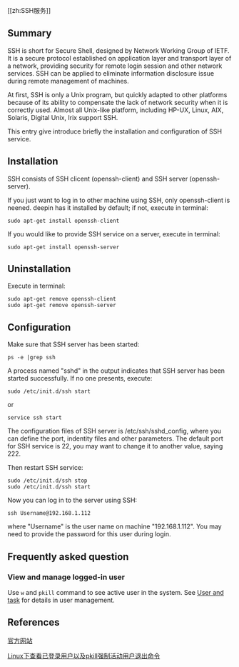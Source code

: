 [[zh:SSH服务]]


## Summary

SSH is short for Secure Shell, designed by Network Working Group of IETF. It is a secure protocol established on application layer and transport layer of a network, providing security for remote login session and other network services. SSH can be applied to eliminate information disclosure issue during remote management of machines.

At first, SSH is only a Unix program, but quickly adapted to other platforms because of its ability to compensate the lack of network security when it is correctly used. Almost all Unix-like platform, including HP-UX, Linux, AIX, Solaris, Digital Unix, Irix support SSH.

This entry give introduce briefly the installation and configuration of SSH service.

## Installation

SSH consists of SSH clicent (openssh-client) and SSH server (openssh-server).

If you just want to log in to other machine using SSH, only openssh-client is neened. deepin has it installed by default; if not, execute in terminal:

    sudo apt-get install openssh-client

If you would like to provide SSH service on a server, execute in terminal:

    sudo apt-get install openssh-server

## Uninstallation

Execute in terminal:

    sudo apt-get remove openssh-client
    sudo apt-get remove openssh-server

## Configuration

Make sure that SSH server has been started:

    ps -e |grep ssh

A process named "sshd" in the output indicates that SSH server has been started successfully. If no one presents, execute:

    sudo /etc/init.d/ssh start 

or

    service ssh start

The configuration files of SSH server is /etc/ssh/sshd_config, where you can define the port, indentity files and other parameters. The default port for SSH service is 22, you may want to change it to another value, saying 222.

Then restart SSH service:

    sudo /etc/init.d/ssh stop
    sudo /etc/init.d/ssh start

Now you can log in to the server using SSH:

    ssh Username@192.168.1.112

where "Username" is the user name on machine "192.168.1.112". You may need to provide the password for this user during login.

## Frequently asked question

### View and manage logged-in user

Use `w`  and `pkill` command to see active user in the system. See [User and task](https://wiki.deepin.org/index.php?title=User_and_task) for details in user management.

## References

[官方网站](http://www.openssh.org/)

[Linux下查看已登录用户以及pkill强制活动用户退出命令](http://wangye.org/blog/archives/343/)